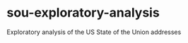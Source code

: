 sou-exploratory-analysis
========================

Exploratory analysis of the US State of the Union addresses
